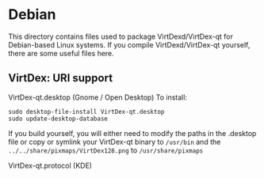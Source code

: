 
Debian
====================
This directory contains files used to package VirtDexd/VirtDex-qt
for Debian-based Linux systems. If you compile VirtDexd/VirtDex-qt yourself, there are some useful files here.

## VirtDex: URI support ##


VirtDex-qt.desktop  (Gnome / Open Desktop)
To install:

	sudo desktop-file-install VirtDex-qt.desktop
	sudo update-desktop-database

If you build yourself, you will either need to modify the paths in
the .desktop file or copy or symlink your VirtDex-qt binary to `/usr/bin`
and the `../../share/pixmaps/VirtDex128.png` to `/usr/share/pixmaps`

VirtDex-qt.protocol (KDE)

